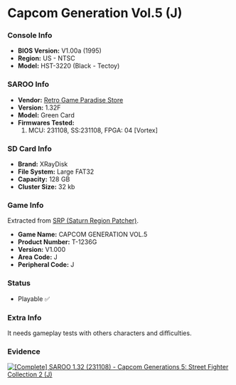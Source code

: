 # Capcom Generation Vol.5 (J)

### Console Info

- <b>BIOS Version:</b> V1.00a (1995)
- <b>Region:</b> US - NTSC
- <b>Model:</b> HST-3220 (Black - Tectoy)

### SAROO Info

- <b>Vendor:</b> [Retro Game Paradise Store](https://s.click.aliexpress.com/e/_DlEfAgf)
- <b>Version:</b> 1.32F
- <b>Model:</b> Green Card
- <b>Firmwares Tested:</b>
  1. MCU: 231108, SS:231108, FPGA: 04 [Vortex]

### SD Card Info

- <b>Brand:</b> XRayDisk
- <b>File System:</b> Large FAT32
- <b>Capacity:</b> 128 GB
- <b>Cluster Size:</b> 32 kb

### Game Info

Extracted from [SRP (Saturn Region Patcher)](https://segaxtreme.net/resources/saturn-region-patcher.81/download).

- <b>Game Name:</b> CAPCOM GENERATION VOL.5
- <b>Product Number:</b> T-1236G
- <b>Version:</b> V1.000
- <b>Area Code:</b> J
- <b>Peripheral Code:</b> J

### Status

- Playable :white_check_mark:

### Extra Info

It needs gameplay tests with others characters and difficulties.

### Evidence

[![[Complete] SAROO 1.32 (231108) - Capcom Generations 5: Street Fighter Collection 2 (J)](https://img.youtube.com/vi/zURb4HVkROw/0.jpg)](https://www.youtube.com/watch?v=zURb4HVkROw)
